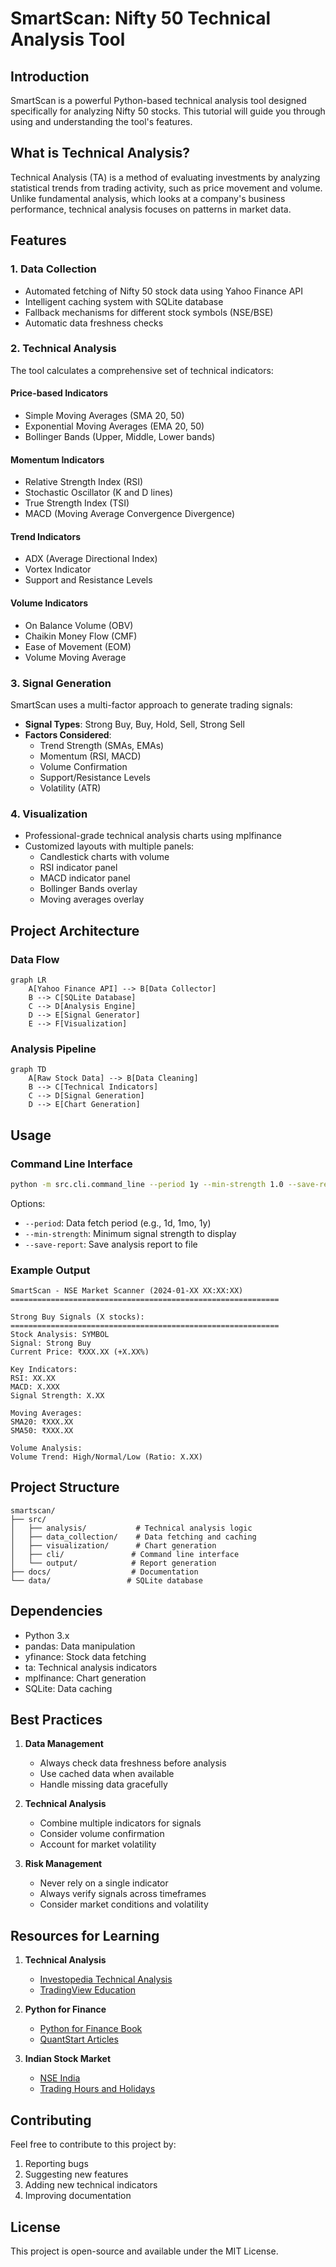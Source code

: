 # SmartScan: Nifty 50 Technical Analysis Tool

## Introduction
SmartScan is a powerful Python-based technical analysis tool designed specifically for analyzing Nifty 50 stocks. This tutorial will guide you through using and understanding the tool's features.

## What is Technical Analysis?
Technical Analysis (TA) is a method of evaluating investments by analyzing statistical trends from trading activity, such as price movement and volume. Unlike fundamental analysis, which looks at a company's business performance, technical analysis focuses on patterns in market data.

## Features

### 1. Data Collection
- Automated fetching of Nifty 50 stock data using Yahoo Finance API
- Intelligent caching system with SQLite database
- Fallback mechanisms for different stock symbols (NSE/BSE)
- Automatic data freshness checks

### 2. Technical Analysis
The tool calculates a comprehensive set of technical indicators:

#### Price-based Indicators
- Simple Moving Averages (SMA 20, 50)
- Exponential Moving Averages (EMA 20, 50)
- Bollinger Bands (Upper, Middle, Lower bands)

#### Momentum Indicators
- Relative Strength Index (RSI)
- Stochastic Oscillator (K and D lines)
- True Strength Index (TSI)
- MACD (Moving Average Convergence Divergence)

#### Trend Indicators
- ADX (Average Directional Index)
- Vortex Indicator
- Support and Resistance Levels

#### Volume Indicators
- On Balance Volume (OBV)
- Chaikin Money Flow (CMF)
- Ease of Movement (EOM)
- Volume Moving Average

### 3. Signal Generation
SmartScan uses a multi-factor approach to generate trading signals:

- **Signal Types**: Strong Buy, Buy, Hold, Sell, Strong Sell
- **Factors Considered**:
  - Trend Strength (SMAs, EMAs)
  - Momentum (RSI, MACD)
  - Volume Confirmation
  - Support/Resistance Levels
  - Volatility (ATR)

### 4. Visualization
- Professional-grade technical analysis charts using mplfinance
- Customized layouts with multiple panels:
  - Candlestick charts with volume
  - RSI indicator panel
  - MACD indicator panel
  - Bollinger Bands overlay
  - Moving averages overlay

## Project Architecture

### Data Flow
```mermaid
graph LR
    A[Yahoo Finance API] --> B[Data Collector]
    B --> C[SQLite Database]
    C --> D[Analysis Engine]
    D --> E[Signal Generator]
    E --> F[Visualization]
```

### Analysis Pipeline
```mermaid
graph TD
    A[Raw Stock Data] --> B[Data Cleaning]
    B --> C[Technical Indicators]
    C --> D[Signal Generation]
    D --> E[Chart Generation]
```

## Usage

### Command Line Interface
```bash
python -m src.cli.command_line --period 1y --min-strength 1.0 --save-report
```

Options:
- `--period`: Data fetch period (e.g., 1d, 1mo, 1y)
- `--min-strength`: Minimum signal strength to display
- `--save-report`: Save analysis report to file

### Example Output
```
SmartScan - NSE Market Scanner (2024-01-XX XX:XX:XX)
============================================================

Strong Buy Signals (X stocks):
============================================================
Stock Analysis: SYMBOL
Signal: Strong Buy
Current Price: ₹XXX.XX (+X.XX%)

Key Indicators:
RSI: XX.XX
MACD: X.XXX
Signal Strength: X.XX

Moving Averages:
SMA20: ₹XXX.XX
SMA50: ₹XXX.XX

Volume Analysis:
Volume Trend: High/Normal/Low (Ratio: X.XX)
```

## Project Structure
```
smartscan/
├── src/
│   ├── analysis/           # Technical analysis logic
│   ├── data_collection/    # Data fetching and caching
│   ├── visualization/      # Chart generation
│   ├── cli/               # Command line interface
│   └── output/            # Report generation
├── docs/                  # Documentation
└── data/                 # SQLite database
```

## Dependencies
- Python 3.x
- pandas: Data manipulation
- yfinance: Stock data fetching
- ta: Technical analysis indicators
- mplfinance: Chart generation
- SQLite: Data caching

## Best Practices
1. **Data Management**
   - Always check data freshness before analysis
   - Use cached data when available
   - Handle missing data gracefully

2. **Technical Analysis**
   - Combine multiple indicators for signals
   - Consider volume confirmation
   - Account for market volatility

3. **Risk Management**
   - Never rely on a single indicator
   - Always verify signals across timeframes
   - Consider market conditions and volatility

## Resources for Learning
1. **Technical Analysis**
   - [Investopedia Technical Analysis](https://www.investopedia.com/technical-analysis-4689657)
   - [TradingView Education](https://www.tradingview.com/education/)

2. **Python for Finance**
   - [Python for Finance Book](https://www.oreilly.com/library/view/python-for-finance/9781492024323/)
   - [QuantStart Articles](https://www.quantstart.com/articles/)

3. **Indian Stock Market**
   - [NSE India](https://www.nseindia.com/)
   - [Trading Hours and Holidays](https://www.nseindia.com/trade/trading-holidays)

## Contributing
Feel free to contribute to this project by:
1. Reporting bugs
2. Suggesting new features
3. Adding new technical indicators
4. Improving documentation

## License
This project is open-source and available under the MIT License.
